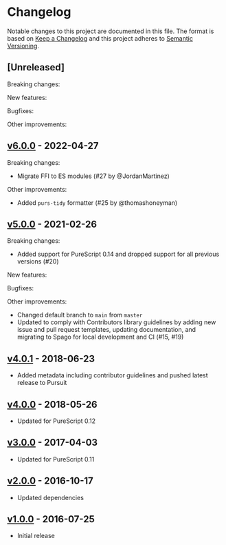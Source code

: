 # Changelog

Notable changes to this project are documented in this file. The format is based on [Keep a Changelog](https://keepachangelog.com/en/1.0.0/) and this project adheres to [Semantic Versioning](https://semver.org/spec/v2.0.0.html).

## [Unreleased]

Breaking changes:

New features:

Bugfixes:

Other improvements:

## [v6.0.0](https://github.com/purescript-contrib/purescript-js-timers/releases/tag/v6.0.0) - 2022-04-27

Breaking changes:
- Migrate FFI to ES modules (#27 by @JordanMartinez)

Other improvements:
- Added `purs-tidy` formatter (#25 by @thomashoneyman)

## [v5.0.0](https://github.com/purescript-contrib/purescript-js-timers/releases/tag/v5.0.0) - 2021-02-26

Breaking changes:
- Added support for PureScript 0.14 and dropped support for all previous versions (#20)

New features:

Bugfixes:

Other improvements:
- Changed default branch to `main` from `master`
- Updated to comply with Contributors library guidelines by adding new issue and pull request templates, updating documentation, and migrating to Spago for local development and CI (#15, #19)

## [v4.0.1](https://github.com/purescript-contrib/purescript-js-timers/releases/tag/v4.0.1) - 2018-06-23

- Added metadata including contributor guidelines and pushed latest release to Pursuit

## [v4.0.0](https://github.com/purescript-contrib/purescript-js-timers/releases/tag/v4.0.0) - 2018-05-26

- Updated for PureScript 0.12

## [v3.0.0](https://github.com/purescript-contrib/purescript-js-timers/releases/tag/v3.0.0) - 2017-04-03

- Updated for PureScript 0.11

## [v2.0.0](https://github.com/purescript-contrib/purescript-js-timers/releases/tag/v2.0.0) - 2016-10-17

- Updated dependencies

## [v1.0.0](https://github.com/purescript-contrib/purescript-js-timers/releases/tag/v1.0.0) - 2016-07-25

- Initial release

